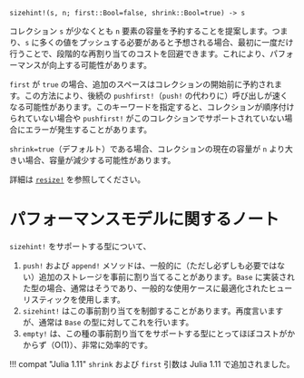 ```
sizehint!(s, n; first::Bool=false, shrink::Bool=true) -> s
```

コレクション `s` が少なくとも `n` 要素の容量を予約することを提案します。つまり、`s` に多くの値をプッシュする必要があると予想される場合、最初に一度だけ行うことで、段階的な再割り当てのコストを回避できます。これにより、パフォーマンスが向上する可能性があります。

`first` が `true` の場合、追加のスペースはコレクションの開始前に予約されます。この方法により、後続の `pushfirst!`（`push!` の代わりに）呼び出しが速くなる可能性があります。このキーワードを指定すると、コレクションが順序付けられていない場合や `pushfirst!` がこのコレクションでサポートされていない場合にエラーが発生することがあります。

`shrink=true`（デフォルト）である場合、コレクションの現在の容量が `n` より大きい場合、容量が減少する可能性があります。

詳細は [`resize!`](@ref) を参照してください。

# パフォーマンスモデルに関するノート

`sizehint!` をサポートする型について、

1. `push!` および `append!` メソッドは、一般的に（ただし必ずしも必要ではない）追加のストレージを事前に割り当てることがあります。`Base` に実装された型の場合、通常はそうであり、一般的な使用ケースに最適化されたヒューリスティックを使用します。
2. `sizehint!` はこの事前割り当てを制御することがあります。再度言いますが、通常は `Base` の型に対してこれを行います。
3. `empty!` は、この種の事前割り当てをサポートする型にとってほぼコストがかからず（O(1)）、非常に効率的です。

!!! compat "Julia 1.11"
    `shrink` および `first` 引数は Julia 1.11 で追加されました。

